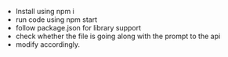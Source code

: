 - Install using npm i 
- run code using npm start 
- follow package.json for library support 
- check whether the file is going along with the prompt to the api
- modify accordingly.
